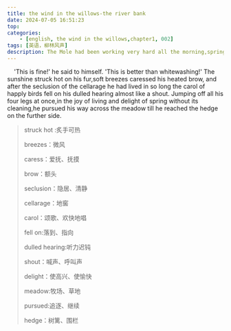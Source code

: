 ```yaml
---
title: the wind in the willows-the river bank
date: 2024-07-05 16:51:23
top:
categories:
    - [english, the wind in the willows,chapter1, 002]
tags: [英语，柳林风声]
description: The Mole had been working very hard all the morning,spring-cleaning his little home.
---
```

&nbsp;&nbsp;&nbsp;&nbsp;'This is fine!' he said to himself. 'This is better than whitewashing!' The sunshine struck hot on his fur,soft breezes caressed his heated brow, and after the seclusion of the cellarage he had lived in so long the carol of happly birds fell on his dulled hearing almost like a shout. Jumping off all his four legs at once,in the joy of living and delight of spring without  its cleaning,he pursued his way across the meadow till he reached  the hedge on the further side.

> struck hot :炙手可热
>
> breezes：微风
>
> caress：爱抚、抚摸
>
> brow：额头
>
> seclusion：隐居、清静
>
> cellarage：地窖
>
> carol：颂歌、欢快地唱
>
> fell on:落到、指向
>
> dulled hearing:听力迟钝
>
> shout：喊声、呼叫声
>
> delight：使高兴、使愉快
>
> meadow:牧场、草地
>
> pursued:追逐、继续
>
> hedge：树篱、围栏
>
>
>
> 

